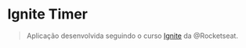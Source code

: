 # Ignite Timer
> Aplicação desenvolvida seguindo o curso [Ignite](https://rocketseat.com.br/ignite) da @Rocketseat.